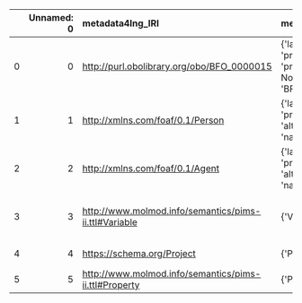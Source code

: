 |    |   Unnamed: 0 | metadata4Ing_IRI                                      | metadata4Ing_DESC                                                                     | VIMMP_IRI                                                     | VIMMP_DESC                                |
|---:|-------------:|:------------------------------------------------------|:--------------------------------------------------------------------------------------|:--------------------------------------------------------------|:------------------------------------------|
|  0 |            0 | http://purl.obolibrary.org/obo/BFO_0000015            | {'label': 'process', 'prefLabel': 'process', 'altLabel': None, 'name': 'BFO_0000015'} | https://emmc.eu/semantics/evmpo/evmpo.ttl#process             | {'name': 'process'}                       |
|  1 |            1 | http://xmlns.com/foaf/0.1/Person                      | {'label': 'Person', 'prefLabel': 'Person', 'altLabel': None, 'name': 'Person'}        | https://purl.vimmp.eu/semantics/vico/vico.ttl#person          | {'name': 'Person'}                        |
|  2 |            2 | http://xmlns.com/foaf/0.1/Agent                       | {'label': 'Agent', 'prefLabel': 'Agent', 'altLabel': None, 'name': 'Agent'}           | https://emmc.eu/semantics/evmpo/evmpo.ttl#agent               | {'name': 'Agent'}                         |
|  3 |            3 | http://www.molmod.info/semantics/pims-ii.ttl#Variable | {'Variable'}                                                                          | https://purl.vimmp.eu/semantics/alignment/emmo1s.ttl#Variable | {'label': 'Variable', 'name': 'Variable'} |
|  4 |            4 | https://schema.org/Project                            | {'Project'}                                                                           | https://purl.vimmp.eu/semantics/mmto/mmto.ttl#project         | {'name': 'Project'}                       |
|  5 |            5 | http://www.molmod.info/semantics/pims-ii.ttl#Property | {'Property'}                                                                          | https://emmc.eu/semantics/evmpo/evmpo.ttl#property            | {'name': 'Property'}                      |